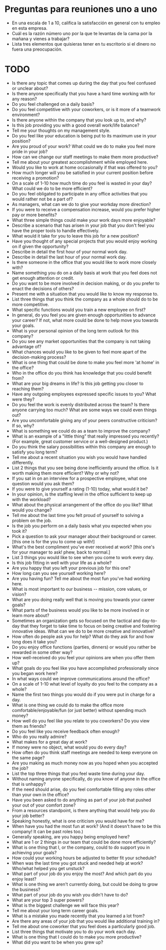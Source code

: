 # Preguntas para reuniones uno a uno

- En una escala de 1 a 10, califica la satisfacción en general con tu empleo en esta empresa.
- Cuál es la razón número uno por la que te levantas de la cama por la mañana y vienes a trabajar?
- Lista tres elementos que quisieras tener en tu escritorio si el dinero no fuera una preocupación.

# TODO
- Is there any topic that comes up during the day that you feel confused or unclear about?
- Is there anyone specifically that you have a hard time working with for any reason? 
- Do you feel challenged on a daily basis?
- Do you feel competitive with your coworkers, or is it more of a teamwork environment?
- Is there anyone within the company that you look up to, and why?
- Is this job providing you with a good overall work/life balance?
- Tell me your thoughts on my management style.
- Do you feel like your education is being put to its maximum use in your position?
- Are you proud of your work? What could we do to make you feel more pride in your job?
- How can we change our staff meetings to make them more productive?
- Tell me about your greatest accomplishment while employed here.
- Would you like to work at home occasionally if that was offered to you?
- How much longer will you be satisfied in your current position before receiving a promotion?
- On a scale of 1-10 how much time do you feel is wasted in your day? What could we do to be more efficient?
- Do you feel obligated to participate in any office activities that you would rather not be a part of?
- As managers, what can we do to give your workday more direction?
- If you were to receive a compensation increase, would you prefer higher pay or more benefits?
- What three simple things could make your work days more enjoyable?
- Describe a scenario that has arisen in your job that you don't feel you have the proper tools to handle effectively.
- What would it take for you to leave this job for a new position?
- Have you thought of any special projects that you would enjoy working on if given the opportunity?
- Describe in detail the first hour of your normal work day.
- Describe in detail the last hour of your normal work day.
- Is there someone in the office that you would like to work more closely with?
- Name something you do on a daily basis at work that you feel does not get enough attention or credit.
- Do you want to be more involved in decision making, or do you prefer to enact the decisions of others?
- Present me with a situation that you would like to know my response to.
- List three things that you think the company as a whole should do to be more competitive. 
- What specific functions would you train a new employee on first?
- In general, do you feel you are given enough opportunities to advance your career? If not, what more could be done to help move you towards your goals.
- What is your personal opinion of the long term outlook for this company?
- Do you see any market opportunities that the company is not taking advantage of?
- What chances would you like to be given to feel more apart of the decision-making process?
- What is one thing that could be done to make you feel more 'at home' in the office?
- Who in the office do you think has knowledge that you could benefit from?
- What are your big dreams in life? Is this job getting you closer to reaching them?
- Have any outgoing employees expressed specific issues to you? What were they?
- Do you feel the work is evenly distributed across the team? Is there anyone carrying too much? What are some ways we could even things out?
- Are you uncomfortable giving any of your peers constructive criticism? If so, why?
- What is something we could do as a team to improve the company?
- What is an example of a "little thing" that really impressed you recently? (For example, great customer service or a well-designed product.)
- Do you think the salary possibilities within this company are enough to satisfy you long term?
- Tell me about a recent situation you wish you would have handled differently. 
- List 2 things that you see being done inefficiently around the office. Is it worth making them more efficient? Why or why not?
- If you sat in on an interview for a prospective employee, what one question would you ask them?
- If you were to give yourself a rating (1-10) today, what would it be?
- In your opinion, is the staffing level in the office sufficient to keep up with the workload?
- What about the physical arrangement of the office do you like? What would you change?
- Tell me about the last time you felt proud of yourself to solving a problem on the job.
- Is the job you perform on a daily basis what you expected when you took it?
- Pick a question to ask your manager about their background or career. [this one is for the you to come up with!]
- What's the best compliment you've ever received at work? [this one's for your manager to ask! phew, back to normal.]
- List 3 things you would like to see when you come to work every day.
- Is this job fitting in well with your life as a whole?
- Are you happy that you left your previous job for this one?
- How long can you see yourself working here?
- Are you having fun? Tell me about the most fun you've had working here.
- What is most important to our business -- mission, core values, or vision?
- What are you doing really well that is moving you towards your career goals?
- What parts of the business would you like to be more involved in or learn more about?
- Sometimes an organization gets so focused on the tactical and day-to-day that they forget to take time to focus on being creative and fostering innovative ideas. What can we do to be more creative and innovative?
- How often do people ask you for help? What do they ask for and how long does it take you?
- Do you enjoy office functions (parties, dinners) or would you rather be rewarded in some other way?
- How well-received do you feel your opinions are when you offer them up?
- What goals do you feel like you have accomplished professionally since you began work here?
- In what ways could we improve communications around the office?
- On a scale of 1-10 what level of loyalty do you feel to the company as a whole?
- Name the first two things you would do if you were put in charge for a day.
- What is one thing we could do to make the office more comfortable/enjoyable/fun (or just better) without spending much money?
- How well do you feel like you relate to you coworkers? Do you view them as friends?
- Do you feel like you receive feedback often enough?
- Who do you really admire?
- What makes for a great day at work?
- If money were no object, what would you do every day?
- How often do you think staff meetings are needed to keep everyone on the same page?
- Are you making as much money now as you hoped when you accepted the job?
- List the top three things that you feel waste time during your day. 
- Without naming anyone specifically, do you know of anyone in the office that is unhappy?
- If the need should arise, do you feel comfortable filling any roles other than your own in the office?
- Have you been asked to do anything as part of your job that pushed your out of your comfort zone?
- From a resources standpoint, is there anything that would help you do your job better?
- Speaking honestly, what is one criticism you would have for me?
- When have you had the most fun at work? (And it doesn't have to be this company! It can be past roles too.)
- Generally speaking, are you happy being employed here?
- What are 1 or 2 things in our team that could be done more efficiently?
- What is one thing that I, or the company, could to do support you in achieving your goals?
- How could your working hours be adjusted to better fit your schedule?
- When was the last time you got stuck and needed help at work?  Who/what helped you get unstuck?
- What part of your job do you enjoy the most? And which part do you enjoy least?
- What is one thing we aren't currently doing, but could be doing to grow the business?
- What part of your job do you wish you didn't have to do?
- What are your top 3 super powers?
- What is the biggest challenge we will face this year?
- Tell me about your long term career goals.
- What is a mistake you made recently that you learned a lot from?
- Are there any areas of your job that you would like additional training in?
- Tell me about one coworker that you feel does a particularly good job.
- List three things that motivate you to do your work each day.
- What is one thing that I could do to make you more productive?
- What did you want to be when you grew up?
